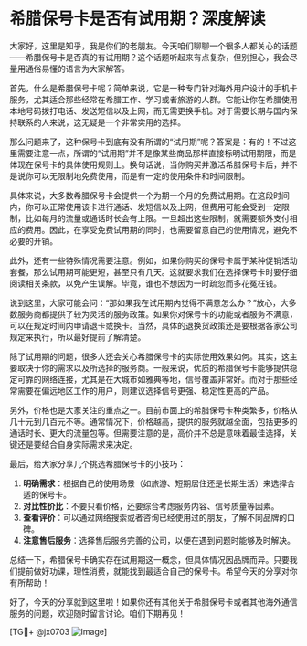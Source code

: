 # 希腊保号卡是否有试用期？深度解读

大家好，这里是知乎，我是你们的老朋友。今天咱们聊聊一个很多人都关心的话题——希腊保号卡是否真的有试用期？这个话题听起来有点复杂，但别担心，我会尽量用通俗易懂的语言为大家解答。

首先，什么是希腊保号卡呢？简单来说，它是一种专门针对海外用户设计的手机卡服务，尤其适合那些经常在希腊工作、学习或者旅游的人群。它能让你在希腊使用本地号码拨打电话、发送短信以及上网，而无需更换手机。对于需要长期与国内保持联系的人来说，这无疑是一个非常实用的选择。

那么问题来了，这种保号卡到底有没有所谓的“试用期”呢？答案是：有的！不过这里需要注意一点，所谓的“试用期”并不是像某些商品那样直接标明试用期限，而是体现在保号卡的具体使用规则上。换句话说，当你购买并激活希腊保号卡后，并不是说你可以无限制地免费使用，而是有一定的使用条件和时间限制。

具体来说，大多数希腊保号卡会提供一个为期一个月的免费试用期。在这段时间内，你可以正常使用该卡进行通话、发短信以及上网，但费用可能会受到一定限制，比如每月的流量或通话时长会有上限。一旦超出这些限制，就需要额外支付相应的费用。因此，在享受免费试用期的同时，也需要留意自己的使用情况，避免不必要的开销。

此外，还有一些特殊情况需要注意。例如，如果你购买的保号卡属于某种促销活动套餐，那么试用期可能更短，甚至只有几天。这就要求我们在选择保号卡时要仔细阅读相关条款，以免产生误解。毕竟，谁也不想因为一时疏忽而多花冤枉钱。

说到这里，大家可能会问：“那如果我在试用期内觉得不满意怎么办？”放心，大多数服务商都提供了较为灵活的服务政策。如果你对保号卡的功能或者服务不满意，可以在规定时间内申请退卡或换卡。当然，具体的退换货政策还是要根据各家公司规定来执行，所以最好提前了解清楚。

除了试用期的问题，很多人还会关心希腊保号卡的实际使用效果如何。其实，这主要取决于你的需求以及所选择的服务商。一般来说，优质的希腊保号卡能够提供稳定可靠的网络连接，尤其是在大城市如雅典等地，信号覆盖非常好。而对于那些经常需要在偏远地区工作的用户，则建议选择信号更强、稳定性更高的产品。

另外，价格也是大家关注的重点之一。目前市面上的希腊保号卡种类繁多，价格从几十元到几百元不等。通常情况下，价格越高，提供的服务就越全面，包括更多的通话时长、更大的流量包等。但需要注意的是，高价并不总是意味着最佳选择，关键还是要结合自身实际需求来决定。

最后，给大家分享几个挑选希腊保号卡的小技巧：

1. **明确需求**：根据自己的使用场景（如旅游、短期居住还是长期生活）来选择合适的保号卡。
2. **对比性价比**：不要只看价格，还要综合考虑服务内容、信号质量等因素。
3. **查看评价**：可以通过网络搜索或者咨询已经使用过的朋友，了解不同品牌的口碑。
4. **注意售后服务**：选择售后服务完善的公司，以便在遇到问题时能够及时解决。

总结一下，希腊保号卡确实存在试用期这一概念，但具体情况因品牌而异。只要我们提前做好功课，理性消费，就能找到最适合自己的保号卡。希望今天的分享对你有所帮助！

好了，今天的分享就到这里啦！如果你还有其他关于希腊保号卡或者其他海外通信服务的问题，欢迎随时留言讨论。咱们下期再见！

[TG💪+ @jx0703 ![Image](https://github.com/user-attachments/assets/dbca1d08-cadb-493c-b0ec-ad6f7a83f270)]